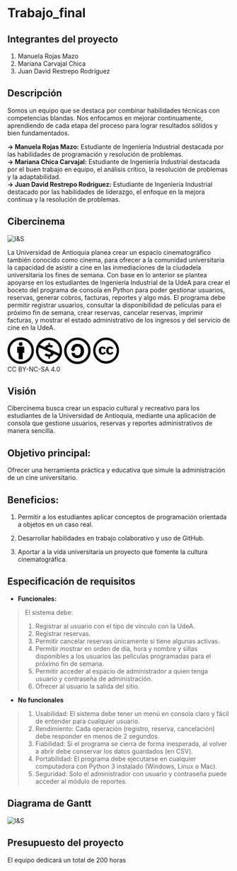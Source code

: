 # Trabajo_final  

## Integrantes del proyecto
1. Manuela Rojas Mazo
2. Mariana Carvajal Chica 
3. Juan David Restrepo Rodríguez    

## Descripción  
Somos un equipo que se destaca por combinar habilidades técnicas con competencias blandas. Nos enfocamos en mejorar continuamente, aprendiendo de cada etapa del proceso para lograr resultados sólidos y bien fundamentados.  

**-> Manuela Rojas Mazo:** Estudiante de Ingeniería Industrial destacada por las habilidades de programación y resolución de problemas.  
**-> Mariana Chica Carvajal:**  Estudiante de Ingeniería Industrial destacada por el buen trabajo en equipo, el análisis crítico, la resolución de problemas y la adaptabilidad.  
**-> Juan David Restrepo Rodríguez:**   Estudiante de Ingeniería Industrial destacado por las habilidades de liderazgo, el enfoque en la mejora continua y la resolución de problemas.  

## Cibercinema
   <img alt="I&S" height="200px" src="https://github.com/user-attachments/assets/83ee874b-7daf-494c-8d8b-82ca7e46a3b5">


 La Universidad de Antioquia planea crear un espacio cinematográfico también conocido como cinema, para ofrecer a la comunidad universitaria la capacidad de asistir a cine en las inmediaciones de la ciudadela universitaria los fines de semana. Con base en lo anterior se plantea apoyarse en los estudiantes de Ingeniería Industrial de la UdeA para crear el boceto del programa de consola en Python para poder gestionar usuarios, reservas, generar cobros, facturas, reportes y algo más. El programa debe permitir registrar usuarios, consultar la disponibilidad de películas para el próximo fin de semana, crear reservas, cancelar reservas, imprimir facturas, y mostrar el estado administrativo de los ingresos y del servicio de cine en la UdeA.  

<div>
    <img alt="CC" height="60px" src="https://raw.githubusercontent.com/juliancastillo-udea/2024-1-ProgramacionPosgrados/main/images/by.xlarge.png">
    <img alt="Attribution" height="60px" src="https://raw.githubusercontent.com/juliancastillo-udea/2024-1-ProgramacionPosgrados/main/images/nc.xlarge.png">
    <img alt="NC" height="60px" src="https://raw.githubusercontent.com/juliancastillo-udea/2024-1-ProgramacionPosgrados/main/images/sa.xlarge.png">
    <img alt="SA" height="60px" src="https://raw.githubusercontent.com/juliancastillo-udea/2024-1-ProgramacionPosgrados/main/images/cc-icons.png">
</div> CC BY-NC-SA 4.0  

## Visión
Cibercinema busca crear un espacio cultural y recreativo para los estudiantes de la Universidad de Antioquia, mediante una aplicación de consola que gestione usuarios, reservas y reportes administrativos de manera sencilla.

## Objetivo principal:  
Ofrecer una herramienta práctica y educativa que simule la administración de un cine universitario.

## Beneficios:

1. Permitir a los estudiantes aplicar conceptos de programación orientada a objetos en un caso real.  

2. Desarrollar habilidades en trabajo colaborativo y uso de GitHub.  

3. Aportar a la vida universitaria un proyecto que fomente la cultura cinematográfica.

## Especificación de requisitos
* **Funcionales:**
> El sistema debe:
> 1.   Registrar al usuario con el tipo de vínculo con la UdeA.
> 2.   Registrar reservas.
> 3.   Permitir cancelar reservas únicamente si tiene algunas activas.
> 4.   Permitir mostrar en orden de día, hora y nombre y sillas disponibles a los usuarios las
películas programadas para el próximo fin de semana.
> 5.   Permitir acceder al espacio de administrador a quien tenga usuario y contraseña
de administración.
> 6.   Ofrecer al usuario la salida del sitio.
* **No funcionales**
> 1.   Usabilidad: El sistema debe tener un menú en consola claro y fácil de entender para cualquier usuario.
> 2.   Rendimiento: Cada operación (registro, reserva, cancelación) debe responder en menos de 2 segundos.
> 3.   Fiabilidad: Si el programa se cierra de forma inesperada, al volver a abrir debe conservar los datos guardados (en CSV).
> 4. Portabilidad: El programa debe ejecutarse en cualquier computadora con Python 3 instalado (Windows, Linux o Mac).
> 5. Seguridad: Solo el administrador con usuario y contraseña puede acceder al módulo de reportes.
## Diagrama de Gantt
   <img alt="I&S" height="500px" src="https://github.com/user-attachments/assets/6e2282f4-2244-4718-9044-06480e5d612c">


## Presupuesto del proyecto
El equipo dedicará un total de 200 horas
